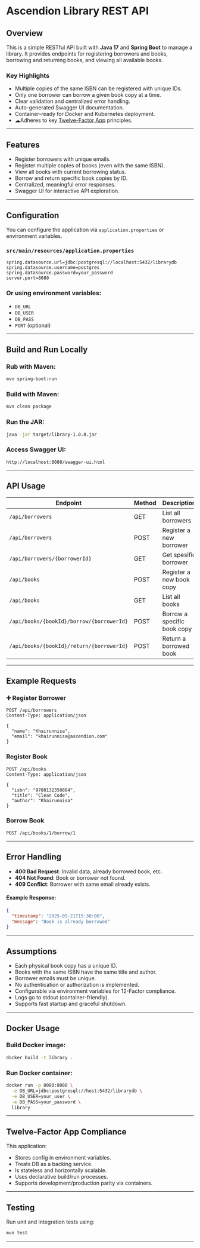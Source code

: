 # Ascendion Library REST API

## Overview

This is a simple RESTful API built with **Java 17** and **Spring Boot** to manage a library. It provides endpoints for registering borrowers and books, borrowing and returning books, and viewing all available books.

### Key Highlights

- Multiple copies of the same ISBN can be registered with unique IDs.
- Only one borrower can borrow a given book copy at a time.
- Clear validation and centralized error handling.
- Auto-generated Swagger UI documentation.
- Container-ready for Docker and Kubernetes deployment.
- ☁Adheres to key [Twelve-Factor App](https://12factor.net/) principles.

---

## Features

- Register borrowers with unique emails.
- Register multiple copies of books (even with the same ISBN).
- View all books with current borrowing status.
- Borrow and return specific book copies by ID.
- Centralized, meaningful error responses.
- Swagger UI for interactive API exploration.

---

## Configuration

You can configure the application via `application.properties` or environment variables.

### `src/main/resources/application.properties`

```properties
spring.datasource.url=jdbc:postgresql://localhost:5432/librarydb
spring.datasource.username=postgres
spring.datasource.password=your_password
server.port=8080
```

### Or using environment variables:

- `DB_URL`
- `DB_USER`
- `DB_PASS`
- `PORT` (optional)

---

## Build and Run Locally

### Rub with Maven:

```bash
mvn spring-boot:run
```

### Build with Maven:

```bash
mvn clean package
```

### Run the JAR:

```bash
java -jar target/library-1.0.0.jar
```

### Access Swagger UI:

```
http://localhost:8080/swagger-ui.html
```

---

## API Usage

| Endpoint                                  | Method | Description                 |
|-------------------------------------------|--------|-----------------------------|
| `/api/borrowers`                          | GET    | List all borrowers          |
| `/api/borrowers`                          | POST   | Register a new borrower     |
| `/api/borrowers/{borrowerId}`             | GET    | Get spesific borrower       |
| `/api/books`                              | POST   | Register a new book copy    |
| `/api/books`                              | GET    | List all books              |
| `/api/books/{bookId}/borrow/{borrowerId}` | POST   | Borrow a specific book copy |
| `/api/books/{bookId}/return/{borrowerId}` | POST   | Return a borrowed book      |

---

## Example Requests

### ➕ Register Borrower

```http
POST /api/borrowers
Content-Type: application/json

{
  "name": "Khairunnisa",
  "email": "khairunnisa@ascendion.com"
}
```

### Register Book

```http
POST /api/books
Content-Type: application/json

{
  "isbn": "9780132350884",
  "title": "Clean Code",
  "author": "Khairunnisa"
}
```

### Borrow Book

```http
POST /api/books/1/borrow/1
```

---

## Error Handling

- **400 Bad Request**: Invalid data, already borrowed book, etc.
- **404 Not Found**: Book or borrower not found.
- **409 Conflict**: Borrower with same email already exists.

#### Example Response:

```json
{
  "timestamp": "2025-05-21T15:30:00",
  "message": "Book is already borrowed"
}
```

---

## Assumptions

- Each physical book copy has a unique ID.
- Books with the same ISBN have the same title and author.
- Borrower emails must be unique.
- No authentication or authorization is implemented.
- Configurable via environment variables for 12-Factor compliance.
- Logs go to stdout (container-friendly).
- Supports fast startup and graceful shutdown.

---

## Docker Usage

### Build Docker image:

```bash
docker build -t library .
```

### Run Docker container:

```bash
docker run -p 8080:8080 \
  -e DB_URL=jdbc:postgresql://host:5432/librarydb \
  -e DB_USER=your_user \
  -e DB_PASS=your_password \
  library
```

---

## Twelve-Factor App Compliance

This application:

- Stores config in environment variables.
- Treats DB as a backing service.
- Is stateless and horizontally scalable.
- Uses declarative build/run processes.
- Supports development/production parity via containers.

---

## Testing

Run unit and integration tests using:

```bash
mvn test
```

---

